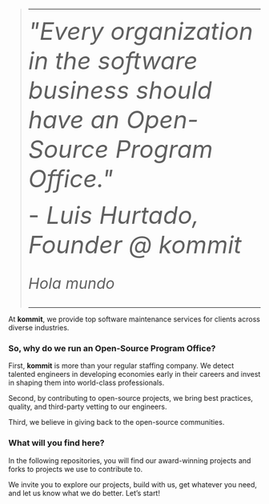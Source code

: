 <div align="left">


> ---
> <font size="18"> *"Every organization in the software business should have an Open-Source Program Office."* </font>
>
> <font size="18"> \- *Luis Hurtado, Founder @ kommit* </font>
>
> <p style="font-size:30px"> <i> Hola mundo </i> </p>
>
> ---

At **kommit**, we provide top software maintenance services for clients across diverse industries.

### So, why do we run an Open-Source Program Office?

First, **kommit** is more than your regular staffing company. We detect talented engineers in developing economies early in their careers and invest in shaping them into world-class professionals.

Second, by contributing to open-source projects, we bring best practices, quality, and third-party vetting to our engineers.

Third, we believe in giving back to the open-source communities.

### What will you find here?

In the following repositories, you will find our award-winning projects and forks to projects we use to contribute to.

We invite you to explore our projects, build with us, get whatever you need, and let us know what we do better. Let’s start!

</div>
